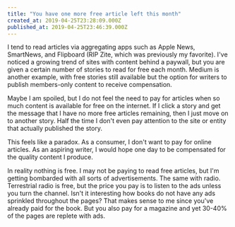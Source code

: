 ```yaml
---
title: "You have one more free article left this month"
created_at: 2019-04-25T23:28:09.000Z
published_at: 2019-04-25T23:46:39.000Z
---
```

I tend to read articles via aggregating apps such as Apple News, SmartNews, and Flipboard (RIP Zite, which was previously my favorite). I've noticed a growing trend of sites with content behind a paywall, but you are given a certain number of stories to read for free each month. Medium is another example, with free stories still available but the option for writers to publish members-only content to receive compensation.

Maybe I am spoiled, but I do not feel the need to pay for articles when so much content is available for free on the internet. If I click a story and get the message that I have no more free articles remaining, then I just move on to another story. Half the time I don't even pay attention to the site or entity that actually published the story.

This feels like a paradox. As a consumer, I don't want to pay for online articles. As an aspiring writer, I would hope one day to be compensated for the quality content I produce. 

In reality nothing is free. I may not be paying to read free articles, but I'm getting bombarded with all sorts of advertisements. The same with radio. Terrestrial radio is free, but the price you pay is to listen to the ads unless you turn the channel. Isn't it interesting how books do not have any ads sprinkled throughout the pages? That makes sense to me since you've already paid for the book. But you also pay for a magazine and yet 30-40% of the pages are replete with ads.

